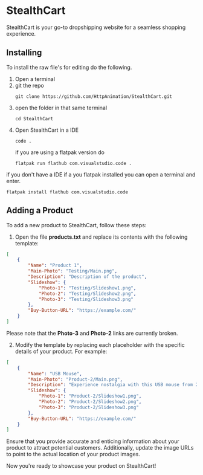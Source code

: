 # StealthCart

StealthCart is your go-to dropshipping website for a seamless shopping experience.

## Installing

To install the raw file's for editing do the following.
1) Open a terminal
2) git the repo
    ```
    git clone https://github.com/HttpAnimation/StealthCart.git
    ```
3) open the folder in that same terminal
    ```
    cd StealthCart
    ```
4) Open StealthCart in a IDE
    ```
    code .
    ```
    if you are using a flatpak version do
    ```
    flatpak run flathub com.visualstudio.code .
    ```

if you don't have a IDE if a you flatpak installed you can open a terminal and enter.
```
flatpak install flathub com.visualstudio.code
```

## Adding a Product

To add a new product to StealthCart, follow these steps:

1. Open the file **products.txt** and replace its contents with the following template:

```json
[
    {
        "Name": "Product 1",
        "Main-Photo": "Testing/Main.png",
        "Description": "Description of the product",
        "Slideshow": {
            "Photo-1": "Testing/Slideshow1.png",
            "Photo-2": "Testing/Slideshow2.png",
            "Photo-3": "Testing/Slideshow3.png"
        },
        "Buy-Button-URL": "https://example.com/"
    }
]
```

Please note that the **Photo-3** and **Photo-2** links are currently broken.

2. Modify the template by replacing each placeholder with the specific details of your product. For example:

```json
[
    {
        "Name": "USB Mouse",
        "Main-Photo": "Product-2/Main.png",
        "Description": "Experience nostalgia with this USB mouse from 2001, complete with extra dirt on the ball inside.",
        "Slideshow": {
            "Photo-1": "Product-2/Slideshow1.png",
            "Photo-2": "Product-2/Slideshow2.png",
            "Photo-3": "Product-2/Slideshow3.png"
        },
        "Buy-Button-URL": "https://example.com/"
    }
]
```

Ensure that you provide accurate and enticing information about your product to attract potential customers. Additionally, update the image URLs to point to the actual location of your product images.

Now you're ready to showcase your product on StealthCart!
